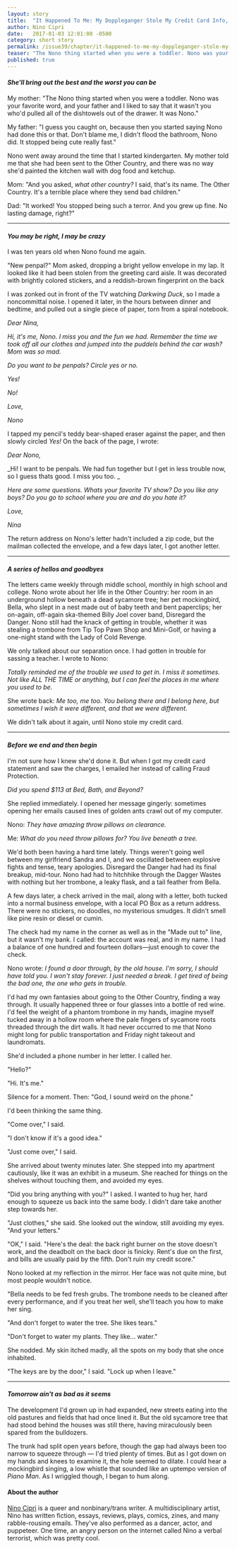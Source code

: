 ```yaml
---
layout: story
title:  "It Happened To Me: My Doppleganger Stole My Credit Card Info, and then My Life"
author: Nino Cipri
date:   2017-01-03 12:01:00 -0500
category: short story
permalink: /issue39/chapter/it-happened-to-me-my-doppleganger-stole-my-credit-card-info-and-then-my-life/
teaser: "The Nono thing started when you were a toddler. Nono was your favorite word, and your father and I liked to say that it wasn't you who'd pulled all of the dishtowels out of the drawer. It was Nono."
published: true
---
```


#### _She'll bring out the best and the worst you can be_

My mother: "The Nono thing started when you were a toddler. Nono was your favorite word, and your father and I liked to say that it wasn't you who'd pulled all of the dishtowels out of the drawer. It was Nono."

My father: "I guess you caught on, because then you started saying Nono had done this or that. Don't blame me, I didn't flood the bathroom, Nono did. It stopped being cute really fast."

Nono went away around the time that I started kindergarten. My mother told me that she had been sent to the Other Country, and there was no way she'd painted the kitchen wall with dog food and ketchup.

Mom: "And you asked, _what other country?_ I said, that's its name. The Other Country. It's a terrible place where they send bad children."

Dad: "It worked! You stopped being such a terror. And you grew up fine. No lasting damage, right?"

----

#### _You may be right, I may be crazy_

I was ten years old when Nono found me again.

"New penpal?" Mom asked, dropping a bright yellow envelope in my lap. It looked like it had been stolen from the greeting card aisle. It was decorated with brightly colored stickers, and a reddish-brown fingerprint on the back

I was zonked out in front of the TV watching _Darkwing Duck_, so I made a noncommittal noise. I opened it later, in the hours between dinner and bedtime, and pulled out a single piece of paper, torn from a spiral notebook.

_Dear Nina,_

_Hi, it's me, Nono. I miss you and the fun we had. Remember the time we took off all our clothes and jumped into the puddels behind the car wash? Mom was so mad._

_Do you want to be penpals? Circle yes or no._

_Yes!_

_No!_

_Love,_

_Nono_

I tapped my pencil's teddy bear-shaped eraser against the paper, and then slowly circled _Yes!_ On the back of the page, I wrote:

_Dear Nono,_

_Hi! I want to be penpals. We had fun together but I get in less trouble now, so I guess thats good. I miss you too. _

_Here are some questions. Whats your favorite TV show? Do you like any boys? Do you go to school where you are and do you hate it?_

_Love,_

_Nina_

The return address on Nono's letter hadn't included a zip code, but the mailman collected the envelope, and a few days later, I got another letter.

----

#### _A series of hellos and goodbyes_

The letters came weekly through middle school, monthly in high school and college. Nono wrote about her life in the Other Country: her room in an underground hollow beneath a dead sycamore tree; her pet mockingbird, Bella, who slept in a nest made out of baby teeth and bent paperclips; her on-again, off-again ska-themed Billy Joel cover band, Disregard the Danger. Nono still had the knack of getting in trouble, whether it was stealing a trombone from Tip Top Pawn Shop and Mini-Golf, or having a one-night stand with the Lady of Cold Revenge.

We only talked about our separation once. I had gotten in trouble for sassing a teacher. I wrote to Nono:

_Totally reminded me of the trouble we used to get in. I miss it sometimes. Not like ALL THE TIME or anything, but I can feel the places in me where you used to be._

She wrote back: _Me too, me too. You belong there and I belong here, but sometimes I wish it were different, and that we were different._

We didn't talk about it again, until Nono stole my credit card.

----

#### _Before we end and then begin_

I'm not sure how I knew she'd done it. But when I got my credit card statement and saw the charges, I emailed her instead of calling Fraud Protection.

_Did you spend $113 at Bed, Bath, and Beyond?_

She replied immediately. I opened her message gingerly: sometimes opening her emails caused lines of golden ants crawl out of my computer.

Nono: _They have amazing throw pillows on clearance._

Me: _What do you need throw pillows for? You live beneath a tree._

We'd both been having a hard time lately. Things weren't going well between my girlfriend Sandra and I, and we oscillated between explosive fights and tense, teary apologies. Disregard the Danger had had its final breakup, mid-tour. Nono had had to hitchhike through the Dagger Wastes with nothing but her trombone, a leaky flask, and a tail feather from Bella.

A few days later, a check arrived in the mail, along with a letter, both tucked into a normal business envelope, with a local PO Box as a return address. There were no stickers, no doodles, no mysterious smudges. It didn't smell like pine resin or diesel or cumin.

The check had my name in the corner as well as in the "Made out to" line, but it wasn't my bank. I called: the account was real, and in my name. I had a balance of one hundred and fourteen dollars—just enough to cover the check.

Nono wrote: _I found a door through, by the old house. I'm sorry, I should have told you. I won't stay forever. I just needed a break. I get tired of being the bad one, the one who gets in trouble._

I'd had my own fantasies about going to the Other Country, finding a way through. It usually happened three or four glasses into a bottle of red wine. I'd feel the weight of a phantom trombone in my hands, imagine myself tucked away in a hollow room where the pale fingers of sycamore roots threaded through the dirt walls. It had never occurred to me that Nono might long for public transportation and Friday night takeout and laundromats.

She'd included a phone number in her letter. I called her.

"Hello?"

"Hi. It's me."

Silence for a moment. Then: "God, I sound weird on the phone."

I'd been thinking the same thing.

"Come over," I said.

"I don't know if it's a good idea."

"Just come over," I said.

She arrived about twenty minutes later. She stepped into my apartment cautiously, like it was an exhibit in a museum. She reached for things on the shelves without touching them, and avoided my eyes.

"Did you bring anything with you?" I asked. I wanted to hug her, hard enough to squeeze us back into the same body. I didn't dare take another step towards her.

"Just clothes," she said. She looked out the window, still avoiding my eyes. "And your letters."

"OK," I said. "Here's the deal: the back right burner on the stove doesn't work, and the deadbolt on the back door is finicky. Rent's due on the first, and bills are usually paid by the fifth. Don't ruin my credit score."

Nono looked at my reflection in the mirror. Her face was not quite mine, but most people wouldn't notice.

"Bella needs to be fed fresh grubs. The trombone needs to be cleaned after every performance, and if you treat her well, she'll teach you how to make her sing.

"And don't forget to water the tree. She likes tears."

"Don't forget to water my plants. They like… water."

She nodded. My skin itched madly, all the spots on my body that she once inhabited.

"The keys are by the door," I said. "Lock up when I leave."

----

#### _Tomorrow ain't as bad as it seems_

The development I'd grown up in had expanded, new streets eating into the old pastures and fields that had once lined it. But the old sycamore tree that had stood behind the houses was still there, having miraculously been spared from the bulldozers.

The trunk had split open years before, though the gap had always been too narrow to squeeze through — I'd tried plenty of times. But as I got down on my hands and knees to examine it, the hole seemed to dilate. I could hear a mockingbird singing, a low whistle that sounded like an uptempo version of _Piano Man_. As I wriggled though, I began to hum along.

#### About the author

[Nino Cipri](https://ninocipri.com/) is a queer and nonbinary/trans writer. A multidisciplinary artist, Nino has written fiction, essays, reviews, plays, comics, zines, and many rabble-rousing emails. They've also performed as a dancer, actor, and puppeteer. One time, an angry person on the internet called Nino a verbal terrorist, which was pretty cool.

